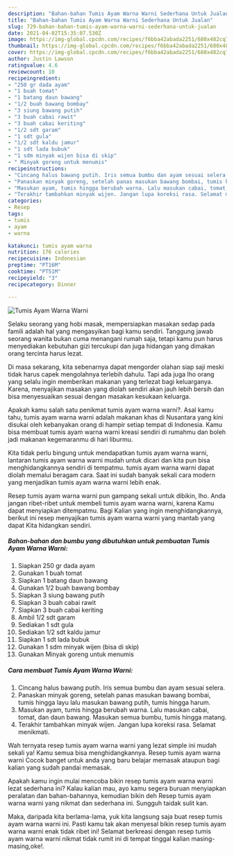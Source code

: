 ```yaml
---
description: "Bahan-bahan Tumis Ayam Warna Warni Sederhana Untuk Jualan"
title: "Bahan-bahan Tumis Ayam Warna Warni Sederhana Untuk Jualan"
slug: 729-bahan-bahan-tumis-ayam-warna-warni-sederhana-untuk-jualan
date: 2021-04-02T15:35:07.530Z
image: https://img-global.cpcdn.com/recipes/f6bba42abada2251/680x482cq70/tumis-ayam-warna-warni-foto-resep-utama.jpg
thumbnail: https://img-global.cpcdn.com/recipes/f6bba42abada2251/680x482cq70/tumis-ayam-warna-warni-foto-resep-utama.jpg
cover: https://img-global.cpcdn.com/recipes/f6bba42abada2251/680x482cq70/tumis-ayam-warna-warni-foto-resep-utama.jpg
author: Justin Lawson
ratingvalue: 4.6
reviewcount: 10
recipeingredient:
- "250 gr dada ayam"
- "1 buah tomat"
- "1 batang daun bawang"
- "1/2 buah bawang bombay"
- "3 siung bawang putih"
- "3 buah cabai rawit"
- "3 buah cabai keriting"
- "1/2 sdt garam"
- "1 sdt gula"
- "1/2 sdt kaldu jamur"
- "1 sdt lada bubuk"
- "1 sdm minyak wijen bisa di skip"
- " Minyak goreng untuk menumis"
recipeinstructions:
- "Cincang halus bawang putih. Iris semua bumbu dan ayam sesuai selera."
- "Panaskan minyak goreng, setelah panas masukan bawang bombai, tumis hingga layu lalu masukan bawang putih, tumis hingga harum."
- "Masukan ayam, tumis hingga berubah warna. Lalu masukan cabai, tomat, dan daun bawang. Masukan semua bumbu, tumis hingga matang."
- "Terakhir tambahkan minyak wijen. Jangan lupa koreksi rasa. Selamat menikmati."
categories:
- Resep
tags:
- tumis
- ayam
- warna

katakunci: tumis ayam warna 
nutrition: 176 calories
recipecuisine: Indonesian
preptime: "PT16M"
cooktime: "PT51M"
recipeyield: "3"
recipecategory: Dinner

---
```



![Tumis Ayam Warna Warni](https://img-global.cpcdn.com/recipes/f6bba42abada2251/680x482cq70/tumis-ayam-warna-warni-foto-resep-utama.jpg)

Selaku seorang yang hobi masak, mempersiapkan masakan sedap pada famili adalah hal yang mengasyikan bagi kamu sendiri. Tanggung jawab seorang  wanita bukan cuma menangani rumah saja, tetapi kamu pun harus menyediakan kebutuhan gizi tercukupi dan juga hidangan yang dimakan orang tercinta harus lezat.

Di masa  sekarang, kita sebenarnya dapat mengorder olahan siap saji meski tidak harus capek mengolahnya terlebih dahulu. Tapi ada juga lho orang yang selalu ingin memberikan makanan yang terlezat bagi keluarganya. Karena, menyajikan masakan yang diolah sendiri akan jauh lebih bersih dan bisa menyesuaikan sesuai dengan masakan kesukaan keluarga. 



Apakah kamu salah satu penikmat tumis ayam warna warni?. Asal kamu tahu, tumis ayam warna warni adalah makanan khas di Nusantara yang kini disukai oleh kebanyakan orang di hampir setiap tempat di Indonesia. Kamu bisa membuat tumis ayam warna warni kreasi sendiri di rumahmu dan boleh jadi makanan kegemaranmu di hari liburmu.

Kita tidak perlu bingung untuk mendapatkan tumis ayam warna warni, lantaran tumis ayam warna warni mudah untuk dicari dan kita pun bisa menghidangkannya sendiri di tempatmu. tumis ayam warna warni dapat diolah memalui beragam cara. Saat ini sudah banyak sekali cara modern yang menjadikan tumis ayam warna warni lebih enak.

Resep tumis ayam warna warni pun gampang sekali untuk dibikin, lho. Anda jangan ribet-ribet untuk membeli tumis ayam warna warni, karena Kamu dapat menyiapkan ditempatmu. Bagi Kalian yang ingin menghidangkannya, berikut ini resep menyajikan tumis ayam warna warni yang mantab yang dapat Kita hidangkan sendiri.

<!--inarticleads1-->

##### Bahan-bahan dan bumbu yang dibutuhkan untuk pembuatan Tumis Ayam Warna Warni:

1. Siapkan 250 gr dada ayam
1. Gunakan 1 buah tomat
1. Siapkan 1 batang daun bawang
1. Gunakan 1/2 buah bawang bombay
1. Siapkan 3 siung bawang putih
1. Siapkan 3 buah cabai rawit
1. Siapkan 3 buah cabai keriting
1. Ambil 1/2 sdt garam
1. Sediakan 1 sdt gula
1. Sediakan 1/2 sdt kaldu jamur
1. Siapkan 1 sdt lada bubuk
1. Gunakan 1 sdm minyak wijen (bisa di skip)
1. Gunakan  Minyak goreng untuk menumis




<!--inarticleads2-->

##### Cara membuat Tumis Ayam Warna Warni:

1. Cincang halus bawang putih. Iris semua bumbu dan ayam sesuai selera.
1. Panaskan minyak goreng, setelah panas masukan bawang bombai, tumis hingga layu lalu masukan bawang putih, tumis hingga harum.
1. Masukan ayam, tumis hingga berubah warna. Lalu masukan cabai, tomat, dan daun bawang. Masukan semua bumbu, tumis hingga matang.
1. Terakhir tambahkan minyak wijen. Jangan lupa koreksi rasa. Selamat menikmati.




Wah ternyata resep tumis ayam warna warni yang lezat simple ini mudah sekali ya! Kamu semua bisa menghidangkannya. Resep tumis ayam warna warni Cocok banget untuk anda yang baru belajar memasak ataupun bagi kalian yang sudah pandai memasak.

Apakah kamu ingin mulai mencoba bikin resep tumis ayam warna warni lezat sederhana ini? Kalau kalian mau, ayo kamu segera buruan menyiapkan peralatan dan bahan-bahannya, kemudian bikin deh Resep tumis ayam warna warni yang nikmat dan sederhana ini. Sungguh taidak sulit kan. 

Maka, daripada kita berlama-lama, yuk kita langsung saja buat resep tumis ayam warna warni ini. Pasti kamu tak akan menyesal bikin resep tumis ayam warna warni enak tidak ribet ini! Selamat berkreasi dengan resep tumis ayam warna warni nikmat tidak rumit ini di tempat tinggal kalian masing-masing,oke!.

